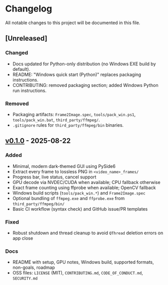 # Changelog

All notable changes to this project will be documented in this file.

## [Unreleased]
### Changed
- Docs updated for Python-only distribution (no Windows EXE build by default).
- README: "Windows quick start (Python)" replaces packaging instructions.
- CONTRIBUTING: removed packaging section; added Windows Python run instructions.

### Removed
- Packaging artifacts: `Frame2Image.spec`, `tools/pack_win.ps1`, `tools/pack_win.bat`, `third_party/ffmpeg/`.
- `.gitignore` rules for `third_party/ffmpeg/bin` binaries.

## [v0.1.0] - 2025-08-22
### Added
- Minimal, modern dark-themed GUI using PySide6
- Extract every frame to lossless PNG in `<video_name>_frames/`
- Progress bar, live status, cancel support
- GPU decode via NVDEC/CUDA when available; CPU fallback otherwise
- Exact frame counting using ffprobe when available; OpenCV fallback
- Windows build scripts (`tools/pack_win.*`) and `Frame2Image.spec`
- Optional bundling of `ffmpeg.exe` and `ffprobe.exe` from `third_party/ffmpeg/bin/`
- Basic CI workflow (syntax check) and GitHub issue/PR templates

### Fixed
- Robust shutdown and thread cleanup to avoid `QThread` deletion errors on app close

### Docs
- README with setup, GPU notes, Windows build, supported formats, non-goals, roadmap
- OSS files: `LICENSE` (MIT), `CONTRIBUTING.md`, `CODE_OF_CONDUCT.md`, `SECURITY.md`

[v0.1.0]: https://github.com/ElfyDelphi/Frame2Image/releases/tag/v0.1.0
